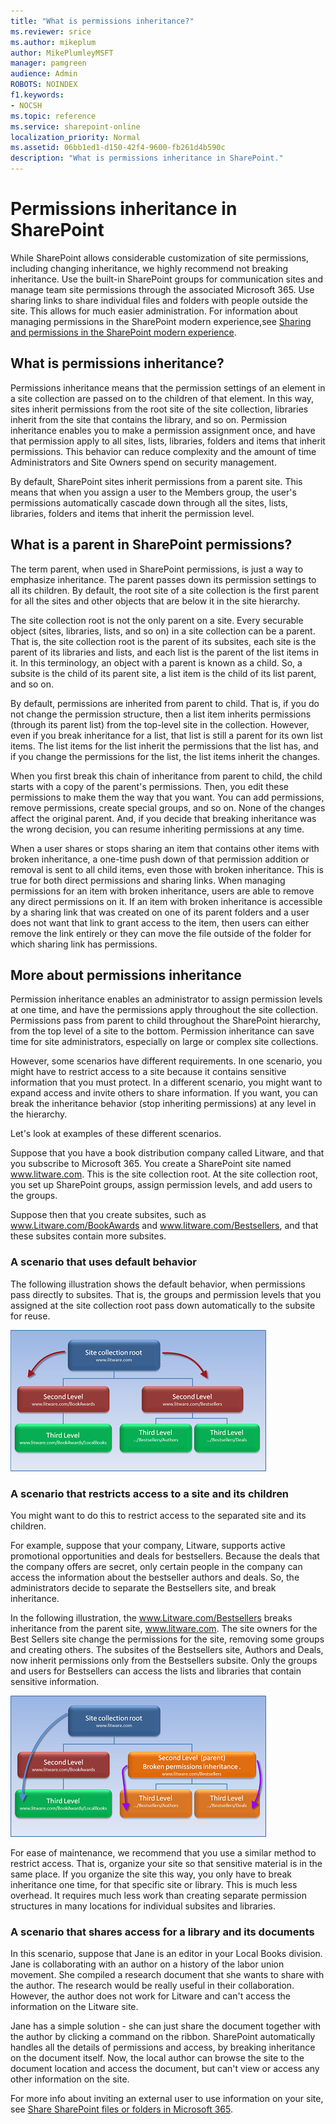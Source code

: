 ```yaml
---
title: "What is permissions inheritance?"
ms.reviewer: srice
ms.author: mikeplum
author: MikePlumleyMSFT
manager: pamgreen
audience: Admin
ROBOTS: NOINDEX
f1.keywords:
- NOCSH
ms.topic: reference
ms.service: sharepoint-online
localization_priority: Normal
ms.assetid: 06bb1ed1-d150-42f4-9600-fb261d4b590c
description: "What is permissions inheritance in SharePoint."
---
```


# Permissions inheritance in SharePoint

While SharePoint allows considerable customization of site permissions, including changing inheritance, we highly recommend not breaking inheritance. Use the built-in SharePoint groups for communication sites and manage team site permissions through the associated Microsoft 365. Use sharing links to share individual files and folders with people outside the site. This allows for much easier administration. For information about managing permissions in the SharePoint modern experience,see [Sharing and permissions in the SharePoint modern experience](modern-experience-sharing-permissions.md).

## What is permissions inheritance?

Permissions inheritance means that the permission settings of an element in a site collection are passed on to the children of that element. In this way, sites inherit permissions from the root site of the site collection, libraries inherit from the site that contains the library, and so on. Permission inheritance enables you to make a permission assignment once, and have that permission apply to all sites, lists, libraries, folders and items that inherit permissions. This behavior can reduce complexity and the amount of time Administrators and Site Owners spend on security management.
  
By default, SharePoint sites inherit permissions from a parent site. This means that when you assign a user to the Members group, the user's permissions automatically cascade down through all the sites, lists, libraries, folders and items that inherit the permission level.
  
## What is a parent in SharePoint permissions?
<a name="__toc340139789"> </a>

The term parent, when used in SharePoint permissions, is just a way to emphasize inheritance. The parent passes down its permission settings to all its children. By default, the root site of a site collection is the first parent for all the sites and other objects that are below it in the site hierarchy.
  
The site collection root is not the only parent on a site. Every securable object (sites, libraries, lists, and so on) in a site collection can be a parent. That is, the site collection root is the parent of its subsites, each site is the parent of its libraries and lists, and each list is the parent of the list items in it. In this terminology, an object with a parent is known as a child. So, a subsite is the child of its parent site, a list item is the child of its list parent, and so on.
  
By default, permissions are inherited from parent to child. That is, if you do not change the permission structure, then a list item inherits permissions (through its parent list) from the top-level site in the collection. However, even if you break inheritance for a list, that list is still a parent for its own list items. The list items for the list inherit the permissions that the list has, and if you change the permissions for the list, the list items inherit the changes.
  
When you first break this chain of inheritance from parent to child, the child starts with a copy of the parent's permissions. Then, you edit these permissions to make them the way that you want. You can add permissions, remove permissions, create special groups, and so on. None of the changes affect the original parent. And, if you decide that breaking inheritance was the wrong decision, you can resume inheriting permissions at any time.

When a user shares or stops sharing an item that contains other items with broken inheritance, a one-time push down of that permission addition or removal is sent to all child items, even those with broken inheritance. This is true for both direct permissions and sharing links. When managing permissions for an item with broken inheritance, users are able to remove any direct permissions on it. If an item with broken inheritance is accessible by a sharing link that was created on one of its parent folders and a user does not want that link to grant access to the item, then users can either remove the link entirely or they can move the file outside of the folder for which sharing link has permissions.
  
## More about permissions inheritance
<a name="__toc340139790"> </a>

Permission inheritance enables an administrator to assign permission levels at one time, and have the permissions apply throughout the site collection. Permissions pass from parent to child throughout the SharePoint hierarchy, from the top level of a site to the bottom. Permission inheritance can save time for site administrators, especially on large or complex site collections.
  
However, some scenarios have different requirements. In one scenario, you might have to restrict access to a site because it contains sensitive information that you must protect. In a different scenario, you might want to expand access and invite others to share information. If you want, you can break the inheritance behavior (stop inheriting permissions) at any level in the hierarchy.
  
Let's look at examples of these different scenarios.
  
Suppose that you have a book distribution company called Litware, and that you subscribe to Microsoft 365. You create a SharePoint site named www.litware.com. This is the site collection root. At the site collection root, you set up SharePoint groups, assign permission levels, and add users to the groups.
  
Suppose then that you create subsites, such as www.Litware.com/BookAwards and www.litware.com/Bestsellers, and that these subsites contain more subsites.
  
### A scenario that uses default behavior
<a name="__toc340139791"> </a>

The following illustration shows the default behavior, when permissions pass directly to subsites. That is, the groups and permission levels that you assigned at the site collection root pass down automatically to the subsite for reuse.
  
![Permissions inheritance](media/a7a07c88-b48a-4f0a-87aa-4162cabe4b32.png)
  
### A scenario that restricts access to a site and its children
<a name="__toc340139792"> </a>

You might want to do this to restrict access to the separated site and its children.
  
For example, suppose that your company, Litware, supports active promotional opportunities and deals for bestsellers. Because the deals that the company offers are secret, only certain people in the company can access the information about the bestseller authors and deals. So, the administrators decide to separate the Bestsellers site, and break inheritance.
  
In the following illustration, the www.Litware.com/Bestsellers breaks inheritance from the parent site, www.litware.com. The site owners for the Best Sellers site change the permissions for the site, removing some groups and creating others. The subsites of the Bestsellers site, Authors and Deals, now inherit permissions only from the Bestsellers subsite. Only the groups and users for Bestsellers can access the lists and libraries that contain sensitive information.
  
![Permissions inheritance broken illustration.](media/c24d5911-5972-43ec-8dc6-4acbc3b62317.png)
  
For ease of maintenance, we recommend that you use a similar method to restrict access. That is, organize your site so that sensitive material is in the same place. If you organize the site this way, you only have to break inheritance one time, for that specific site or library. This is much less overhead. It requires much less work than creating separate permission structures in many locations for individual subsites and libraries.
  
### A scenario that shares access for a library and its documents
<a name="__toc340139793"> </a>

In this scenario, suppose that Jane is an editor in your Local Books division. Jane is collaborating with an author on a history of the labor union movement. She compiled a research document that she wants to share with the author. The research would be really useful in their collaboration. However, the author does not work for Litware and can't access the information on the Litware site.
  
Jane has a simple solution - she can just share the document together with the author by clicking a command on the ribbon. SharePoint automatically handles all the details of permissions and access, by breaking inheritance on the document itself. Now, the local author can browse the site to the document location and access the document, but can't view or access any other information on the site.
  
For more info about inviting an external user to use information on your site, see [Share SharePoint files or folders in Microsoft 365](https://support.office.com/article/1fe37332-0f9a-4719-970e-d2578da4941c).
